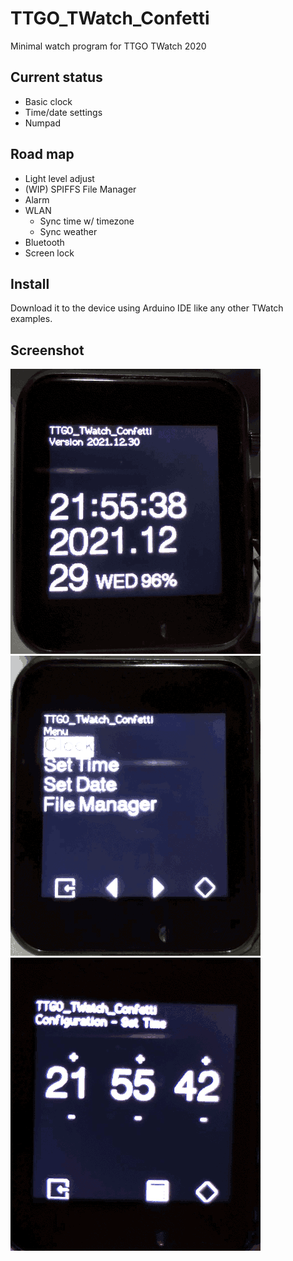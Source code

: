 # TTGO_TWatch_Confetti

Minimal watch program for TTGO TWatch 2020

## Current status

+ Basic clock
+ Time/date settings
+ Numpad

## Road map

+ Light level adjust
+ (WIP) SPIFFS File Manager
+ Alarm
+ WLAN
  + Sync time w/ timezone
  + Sync weather
+ Bluetooth
+ Screen lock

## Install

Download it to the device using Arduino IDE like any other TWatch examples.

## Screenshot

![](20211230-01.png)
![](20211230-02.png)
![](20211230-03.png)
